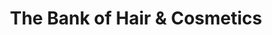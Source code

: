 ---
title: "The Bank of Hair & Cosmetics"
url: /elland/the-bank-of-hair-and-cosmetics/
shop: hairdresser
---
